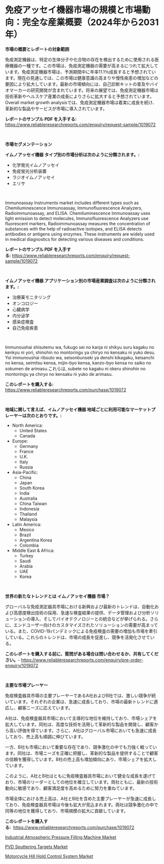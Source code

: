 <p><h1>免疫アッセイ機器市場の規模と市場動向：完全な産業概要（2024年から2031年）</h1></p><p><strong>市場の概要とレポートの対象範囲</strong></p>
<p><p>免疫測定機器は、特定の生体分子や化合物の存在を検出するために使用される医療機器の一種です。この市場は、免疫測定機器の需要が高まるにつれて拡大しています。免疫測定機器市場は、予測期間中に年率11.1％成長すると予想されています。現在の見通しでは、この市場は健康意識の高まりや慢性疾患の増加などの要因により拡大しています。最新の市場傾向には、自己診断キットの普及やバイオマーカーの研究開発が含まれています。将来の展望では、免疫測定機器市場は技術革新やヘルスケア産業の成長によりさらに拡大すると予想されています。Overall market growth analysisでは、免疫測定機器市場は着実に成長を続け、革新的な製品やサービスが市場に導入されています。</p></p>
<p><strong>レポートのサンプル PDF を入手する:</strong> <a href="https://www.reliableresearchreports.com/enquiry/request-sample/1019072">https://www.reliableresearchreports.com/enquiry/request-sample/1019072</a></p>
<p>&nbsp;</p>
<p><strong>市場セグメンテーション</strong></p>
<p><strong>イムノアッセイ機器 タイプ別の市場分析は次のように分類されます。:</strong></p>
<p><ul><li>化学発光イムノアッセイ</li><li>免疫蛍光分析装置</li><li>ラジオイムノアッセイ</li><li>エリサ</li></ul></p>
<p>&nbsp;</p>
<p><p>Immunoassay Instruments market includes different types such as Chemiluminescence Immunoassay, Immunofluorescence Analyzers, Radioimmunoassay, and ELISA. Chemiluminescence Immunoassay uses light emission to detect molecules, Immunofluorescence Analyzers use fluorescent markers, Radioimmunoassay measures the concentration of substances with the help of radioactive isotopes, and ELISA detects antibodies or antigens using enzymes. These instruments are widely used in medical diagnostics for detecting various diseases and conditions.</p></p>
<p><strong>レポートのサンプル PDF を入手する:</strong>&nbsp;<a href="https://www.reliableresearchreports.com/enquiry/request-sample/1019072">https://www.reliableresearchreports.com/enquiry/request-sample/1019072</a></p>
<p>&nbsp;</p>
<p><strong> イムノアッセイ機器 アプリケーション別の市場産業調査は次のように分類されます。:</strong></p>
<p><ul><li>治療薬モニタリング</li><li>オンコロジー</li><li>心臓病学</li><li>内分泌学</li><li>感染症検査</li><li>自己免疫疾患</li></ul></p>
<p>&nbsp;</p>
<p><p>Immunoushai shisutemu wa, fukugo sei no kanja ni shikyu suru kagaku no kenkyu ni yori, shinohin no montoringu ya chiryo no kensaku ni yuko desu. Yoi immunoushai ribsuto wa, seisonbunseki ya denshi kikagaku, keisanchi no kensa, seimitsu kensa, mijin-byo kensa, kanzo-byo kensa no saiko no sokumen de arimasu.これらは, subete no kagaku ni okeru shinohin no montoringu ya chiryo no kensaku ni yuko de arimasu.</p></p>
<p><strong>このレポートを購入する:</strong>&nbsp; <a href="https://www.reliableresearchreports.com/purchase/1019072">https://www.reliableresearchreports.com/purchase/1019072</a></p>
<p>&nbsp;</p>
<p><strong>地域に関して言えば、イムノアッセイ機器 地域ごとに利用可能なマーケットプレーヤーは次のとおりです。:</strong></p>
<p><ul>
    <li>
        North America:
        <ul>
            <li>United States</li>
            <li>Canada</li>
        </ul>
    </li>
    <li>
        Europe:
        <ul>
            <li>Germany</li>
            <li>France</li>
            <li>U.K.</li>
            <li>Italy</li>
            <li>Russia</li>
        </ul>
    </li>
    <li>
        Asia-Pacific:
        <ul>
            <li>China</li>
            <li>Japan</li>
            <li>South Korea</li>
            <li>India</li>
            <li>Australia</li>
            <li>China Taiwan</li>
            <li>Indonesia</li>
            <li>Thailand</li>
            <li>Malaysia</li>
        </ul>
    </li>
    <li>
        Latin America:
        <ul>
            <li>Mexico</li>
            <li>Brazil</li>
            <li>Argentina Korea</li>
            <li>Colombia</li>
        </ul>
    </li>
    <li>
        Middle East & Africa:
        <ul>
            <li>Turkey</li>
            <li>Saudi</li>
            <li>Arabia</li>
            <li>UAE</li>
            <li>Korea</li>
        </ul>
    </li>
    </ul></p>
<p>&nbsp;</p>
<p><strong>世界の新たなトレンドとは イムノアッセイ機器 市場？</strong></p>
<p><p>グローバルな免疫測定器具市場における新興および最新のトレンドは、自動化および高感度検出技術の採用、急速な検査結果の提供、データ管理および分析ソリューションの導入、そしてバイオテクノロジーとの統合などが挙げられる。さらに、エンドユーザー向けのカスタマイズされたソリューションの需要が高まっている。また、COVID-19パンデミックによる免疫検査の需要の増加も市場を牽引している。これらのトレンドは、市場の成長を促進し、競争を活発化させている。</p></p>
<p><strong>このレポートを購入する前に、質問がある場合は問い合わせるか、共有してください。</strong>- <a href="https://www.reliableresearchreports.com/enquiry/pre-order-enquiry/1019072">https://www.reliableresearchreports.com/enquiry/pre-order-enquiry/1019072</a></p>
<p>&nbsp;</p>
<p><strong>主要な市場プレーヤー</strong></p>
<p><p>免疫検査器具市場の主要プレーヤーであるA社およびB社では、激しい競争が続いています。それぞれの企業は、急速に成長しており、市場の最新トレンドに適応し、顧客ニーズに応えています。</p><p>A社は、免疫検査器具市場において主導的な地位を維持しており、市場シェアを拡大しています。同社は、高度な技術を活用して革新的な製品を開発し、顧客から高い評価を得ています。さらに、A社はグローバル市場においても急速に成長しており、売上高も順調に伸びています。</p><p>一方、B社も市場において重要な存在であり、競争激化の中でも力強く戦っています。同社は、市場ニーズを正確に把握し、革新的な製品を提供することで顧客の信頼を獲得しています。B社の売上高も増加傾向にあり、市場シェアを拡大しています。</p><p>このように、A社とB社はともに免疫検査器具市場において健全な成長を遂げており、市場のリーダーとしての地位を確立しています。両社ともに、最新の技術動向に敏感であり、顧客満足度を高めるために努力を重ねています。</p><p>市場全体における売上高は、A社とB社を含めた主要プレーヤーが急速に成長しており、免疫検査器具市場は今後も拡大が見込まれます。両社は競争激化の中で同等の地位を獲得しており、市場規模の拡大に貢献しています。</p></p>
<p><strong>このレポートを購入する:</strong>&nbsp;&nbsp;<a href="https://www.reliableresearchreports.com/purchase/1019072">https://www.reliableresearchreports.com/purchase/1019072</a></p>
<p><p><a href="https://view.publitas.com/reportprime-1/industrial-atmospheric-pressure-filling-machine-market-furnish-information-about-market-size-market-share-market-dynamics-and-projections-spanning-from-2023-to-2030/">Industrial Atmospheric Pressure Filling Machine Market</a></p><p><a href="https://view.publitas.com/reportprime-1/pvd-sputtering-targets-market-offer-valuable-insights-into-market-size-market-share-market-trends-and-projections-spanning-from-2023-to-2030/">PVD Sputtering Targets Market</a></p><p><a href="https://github.com/Angelnienowdseej3e45z3p8c/Market-Research-Report-List-1/blob/main/motorcycle-hill-hold-control-system-market.md">Motorcycle Hill Hold Control System Market</a></p></p>